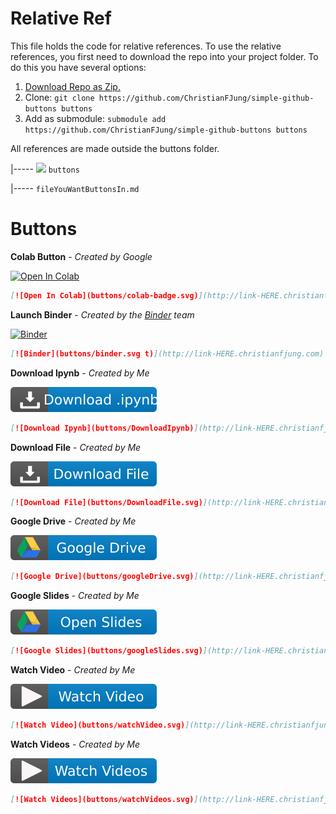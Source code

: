 # Relative Ref

This file holds the code for relative references. To use the relative references, you first need to download the repo into your project folder. To do this you have several options:

1. [Download Repo as Zip.](https://github.com/ChristianFJung/simple-github-buttons/archive/master.zip)
2. Clone:  `git clone https://github.com/ChristianFJung/simple-github-buttons buttons `
3. Add as submodule: `submodule add https://github.com/ChristianFJung/simple-github-buttons buttons`



All references are made outside the buttons folder. 

|----- <img src="https://cdn0.iconfinder.com/data/icons/files-and-folders-19/24/folder-512.png" width="20;" /> `buttons`

|----- `fileYouWantButtonsIn.md`

# Buttons

**Colab Button** - *Created by Google*

[![Open In Colab](https://colab.research.google.com/assets/colab-badge.svg)](http://link-HERE.christianfjung.com)

```markdown
[![Open In Colab](buttons/colab-badge.svg)](http://link-HERE.christianfjung.com)

```



**Launch Binder** - *Created by the [Binder](https://mybinder.org) team*

[![Binder](https://mybinder.org/badge_logo.svg)](http://link-HERE.christianfjung.com)

```markdown
[![Binder](buttons/binder.svg t)](http://link-HERE.christianfjung.com)
```



**Download Ipynb** - *Created by Me*



[![Download Ipynb](https://raw.githubusercontent.com/ChristianFJung/simple-github-buttons/master/DownloadIpynb.svg)](http://link-HERE.christianfjung.com)

```markdown
[![Download Ipynb](buttons/DownloadIpynb)](http://link-HERE.christianfjung.com)
```



**Download File** - *Created by Me*

[![Download File](https://raw.githubusercontent.com/ChristianFJung/simple-github-buttons/master/DownloadFile.svg)](http://link-HERE.christianfjung.com)

```markdown
[![Download File](buttons/DownloadFile.svg)](http://link-HERE.christianfjung.com)
```



**Google Drive** - *Created by Me*

[![Google Drive](https://raw.githubusercontent.com/ChristianFJung/simple-github-buttons/master/googleDrive.svg)](http://link-HERE.christianfjung.com)

```markdown
[![Google Drive](buttons/googleDrive.svg)](http://link-HERE.christianfjung.com)
```



**Google Slides** - *Created by Me*

[![Google Slides](https://raw.githubusercontent.com/ChristianFJung/simple-github-buttons/master/googleSlides.svg)](http://link-HERE.christianfjung.com)

```markdown
[![Google Slides](buttons/googleSlides.svg)](http://link-HERE.christianfjung.com)
```



**Watch Video** - *Created by Me*

[![Watch Video](https://raw.githubusercontent.com/ChristianFJung/simple-github-buttons/master/watchVideo.svg)](http://link-HERE.christianfjung.com)

```markdown
[![Watch Video](buttons/watchVideo.svg)](http://link-HERE.christianfjung.com)
```



**Watch Videos** - *Created by Me*

[![Watch Videos](https://raw.githubusercontent.com/ChristianFJung/simple-github-buttons/master/watchVideos.svg)](http://link-HERE.christianfjung.com)

```markdown
[![Watch Videos](buttons/watchVideos.svg)](http://link-HERE.christianfjung.com)
```


